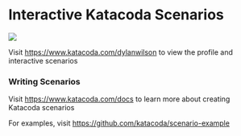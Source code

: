 # Interactive Katacoda Scenarios

[![](http://shields.katacoda.com/katacoda/dylanwilson/count.svg)](https://www.katacoda.com/dylanwilson "Get your profile on Katacoda.com")

Visit https://www.katacoda.com/dylanwilson to view the profile and interactive scenarios

### Writing Scenarios
Visit https://www.katacoda.com/docs to learn more about creating Katacoda scenarios

For examples, visit https://github.com/katacoda/scenario-example
